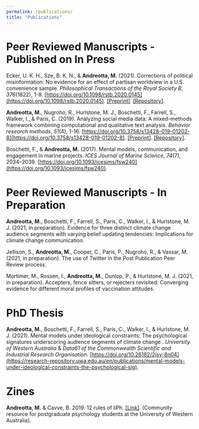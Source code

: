 ```yaml
---
permalink: /publications/
title: "Publications"
---
```


# Peer Reviewed Manuscripts - Published on In Press

Ecker, U. K. H., Sze, B. K. N., & **Andreotta, M.** (2021). Corrections of political misinformation: No evidence for an effect of partisan worldview in a U.S. convenience sample. *Philosophical Transactions of the Royal Society B*, *376*(1822), 1-8. [https://doi.org/10.1098/rstb.2020.0145](https://doi.org/10.1098/rstb.2020.0145). [\[Preprint\]](https://psyarxiv.com/bszm4/). [\[Repository\]](https://osf.io/y8t3b/).

**Andreotta, M.**, Nugroho, R., Hurlstone, M. J., Boschetti, F., Farrell, S., Walker, I., & Paris, C. (2019). Analyzing social media data: A mixed-methods framework combining computational and qualitative text analysis. *Behavior research methods*, *51*(4), 1-16. [https://doi.org/10.3758/s13428-019-01202-8](https://doi.org/10.3758/s13428-019-01202-8). [\[Preprint\]](https://psyarxiv.com/bynz4/). [\[Repository\]](https://github.com/AndreottaM/TopicAlignment/).

Boschetti, F., & **Andreotta, M.** (2017). Mental models, communication, and engagement in marine projects. *ICES Journal of Marine Science*, *74*(7), 2034–2039. [https://doi.org/10.1093/icesjms/fsw240](https://doi.org/10.1093/icesjms/fsw240).

# Peer Reviewed Manuscripts - In Preparation

**Andreotta, M.**, Boschetti, F., Farrell, S., Paris, C., Walker, I., & Hurlstone, M. J. (2021, in preparation). Evidence for three distinct climate change audience segments with varying belief updating tendencies: Implications for climate change communication.

Jellison, S., **Andreotta, M.**, Cooper, C., Paris, P., Nugroho, R., & Vassar, M. (2021, in preparation). The use of Twitter in the Post Publication Peer Review process.

Mortimer, M., Rossen, I., **Andreotta, M.**, Dunlop, P., & Hurlstone, M. J. (2021, in preparation). Accepters, fence sitters, or rejecters revisited: Converging evidence for different moral profiles of vaccination attitudes.

# PhD Thesis

**Andreotta, M.**, Boschetti, F., Farrell, S., Paris, C., Walker, I., & Hurlstone, M. J. (2021). Mental models under ideological constraints: The psychological signatures underscoring audience segments of climate change
. *University of Western Australia* & *Data61 of the Commonwealth Scientific and Industrial Research Organisation*. [https://doi.org/10.26182/2jsy-8n04](https://research-repository.uwa.edu.au/en/publications/mental-models-under-ideological-constraints-the-psychological-sig).

# Zines

**Andreotta, M.** & Cavve, B. 2019. 12 rules of liPh. [\[Link\]](../assets/zines/liph.pdf). (Community resource for postgraduate psychology students at the University of Western Australia).
